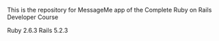 This is the repository for MessageMe app of the Complete Ruby on Rails Developer Course

Ruby 2.6.3 
Rails 5.2.3